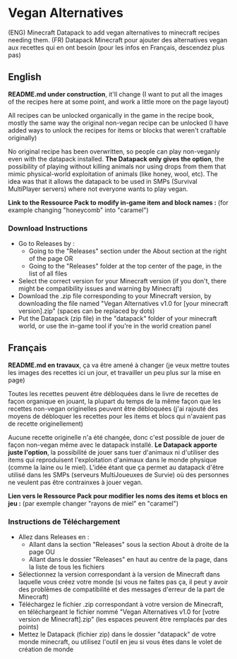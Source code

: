 # **Vegan Alternatives**
(ENG) Minecraft Datapack to add vegan alternatives to minecraft recipes needing them.
(FR) Datapack Minecraft pour ajouter des alternatives vegan aux recettes qui en ont besoin (pour les infos en Français, descendez plus pas)

## English
**README.md under construction**, it'll change (I want to put all the images of the recipes here at some point, and work a little more on the page layout)

All recipes can be unlocked organically in the game in the recipe book, mostly the same way the original non-vegan recipe can be unlocked (I have added ways to unlock the recipes for items or blocks that weren't craftable originally)

No original recipe has been overwritten, so people can play non-veganly even with the datapack installed. **The Datapack only gives the option**, the possibility of playing without killing animals nor using drops from them that mimic physical-world exploitation of animals (like honey, wool, etc). The idea was that it allows the datapack to be used in SMPs (Survival MultiPlayer servers) where not everyone wants to play vegan.

**Link to the Ressource Pack to modify in-game item and block names :**
(for example changing "honeycomb" into "caramel")

### Download Instructions
- Go to Releases by :
   - Going to the "Releases" section under the About section at the right of the page OR
   - Going to the "Releases" folder at the top center of the page, in the list of all files
- Select the correct version for your Minecraft version (if you don't, there might be compatibility issues and warning by Minecraft)
- Download the .zip file corresponding to your Minecraft version, by downloading the file named "Vegan Alternatives v1.0 for [your minecraft version].zip" (spaces can be replaced by dots)
- Put the Datapack (zip file) in the "datapack" folder of your minecraft world, or use the in-game tool if you're in the world creation panel

## Français
**README.md en travaux**, ça va être amené à changer (je veux mettre toutes les images des recettes ici un jour, et travailler un peu plus sur la mise en page)

Toutes les recettes peuvent être débloquées dans le livre de recettes de façon organique en jouant, la plupart du temps de la même façon que les recettes non-vegan originelles peuvent être débloquées (j'ai rajouté des moyens de débloquer les recettes pour les items et blocs qui n'avaient pas de recette originellement)

Aucune recette originelle n'a été changée, donc c'est possible de jouer de façon non-vegan même avec le datapack installé. **Le Datapack apporte juste l'option**, la possibilité de jouer sans tuer d'animaux ni d'utiliser des items qui reproduisent l'exploitation d'animaux dans le monde physique (comme la laine ou le miel). L'idée étant que ça permet au datapack d'être utilisé dans les SMPs (serveurs MultiJoueuxes de Survie) où des personnes ne veulent pas être contrainxes à jouer vegan.

**Lien vers le Ressource Pack pour modifier les noms des items et blocs en jeu :**
(par exemple changer "rayons de miel" en "caramel")

### Instructions de Téléchargement
- Allez dans Releases en :
   - Allant dans la section "Releases" sous la section About à droite de la page OU
   - Allant dans le dossier "Releases" en haut au centre de la page, dans la liste de tous les fichiers
- Sélectionnez la version correspondant à la version de Minecraft dans laquelle vous créez votre monde (si vous ne faites pas ça, il peut y avoir des problèmes de compatibilité et des messages d'erreur de la part de Minecraft)
- Téléchargez le fichier .zip correspondant à votre version de Minecraft, en téléchargeant le fichier nommé "Vegan Alternatives v1.0 for [votre version de Minecraft].zip" (les espaces peuvent être remplacés par des points)
- Mettez le Datapack (fichier zip) dans le dossier "datapack" de votre monde minecraft, ou utilisez l'outil en jeu si vous êtes dans le volet de création de monde